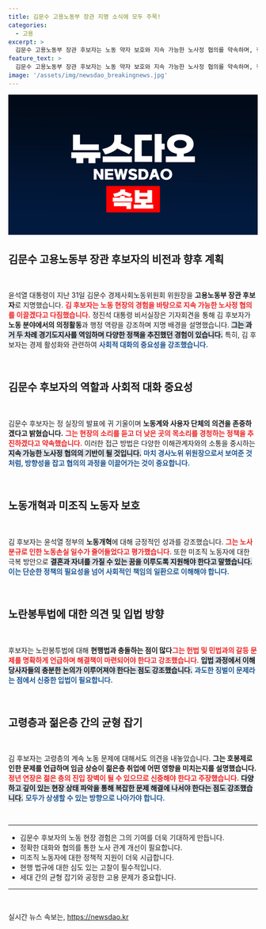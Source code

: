 ```yaml
---
title: 김문수 고용노동부 장관 지명 소식에 모두 주목!
categories:
  - 고용
excerpt: >
  김문수 고용노동부 장관 후보자는 노동 약자 보호와 지속 가능한 노사정 협의를 약속하며, 현행법과 노란봉투법의 충돌 문제를 지적했습니다. 경청과 소통을 통해 사회적 문제 해결에 나설 계획입니다.
feature_text: >
  김문수 고용노동부 장관 후보자는 노동 약자 보호와 지속 가능한 노사정 협의를 약속하며, 현행법과 노란봉투법의 충돌 문제를 지적했습니다. 경청과 소통을 통해 사회적 문제 해결에 나설 계획입니다.
image: '/assets/img/newsdao_breakingnews.jpg'
---
```


<p><img src="/assets/img/newsdao_breakingnews.jpg" alt="firstkoreanews 속보" /></p>

<h2 data-ke-size="size26">김문수 고용노동부 장관 후보자의 비전과 향후 계획</h2>

<p data-ke-size="size16">&nbsp;</p>

<p>윤석열 대통령이 지난 31일 김문수 경제사회노동위원회 위원장을 <b>고용노동부 장관 후보자</b>로 지명했습니다. <b><span style="color: #ee2323;">김 후보자는 노동 현장의 경험을 바탕으로 지속 가능한 노사정 협의를 이끌겠다고 다짐했습니다.</span></b> 정진석 대통령 비서실장은 기자회견을 통해 김 후보자가 <b>노동 분야에서의 의정활동</b>과 행정 역량을 강조하며 지명 배경을 설명했습니다. <b><span style="background-color: #21538527;">그는 과거 두 차례 경기도지사를 역임하며 다양한 정책을 추진했던 경험이 있습니다.</span></b> 특히, 김 후보자는 경제 활성화와 관련하여 <b><span style="color: #1a5490;">사회적 대화의 중요성을 강조했습니다.</span></b></p>

<p data-ke-size="size16">&nbsp;</p>

<h2 data-ke-size="size26">김문수 후보자의 역할과 사회적 대화 중요성</h2>

<p data-ke-size="size16">&nbsp;</p>

<p>김문수 후보자는 정 실장의 발표에 귀 기울이며 <b>노동계와 사용자 단체의 의견을 존중하겠다고 밝혔습니다.</b> <b><span style="color: #ee2323;">그는 현장의 소리를 듣고 더 낮은 곳의 목소리를 경청하는 정책을 추진하겠다고 약속했습니다.</span></b> 이러한 접근 방법은 다양한 이해관계자와의 소통을 중시하는 <b><span style="background-color: #21538527;">지속 가능한 노사정 협의의 기반이 될 것입니다.</span></b> <b><span style="color: #1a5490;">마치 경사노위 위원장으로서 보여준 것처럼, 방향성을 잡고 협의의 과정을 이끌어가는 것이 중요합니다.</span></b></p>

<p data-ke-size="size16">&nbsp;</p>

<h2 data-ke-size="size26">노동개혁과 미조직 노동자 보호</h2>

<p data-ke-size="size16">&nbsp;</p>

<p>김 후보자는 윤석열 정부의 <b>노동개혁</b>에 대해 긍정적인 성과를 강조했습니다. <b><span style="color: #ee2323;">그는 노사분규로 인한 노동손실 일수가 줄어들었다고 평가했습니다.</span></b> 또한 미조직 노동자에 대한 극복 방안으로 <b><span style="background-color: #21538527;">결혼과 자녀를 가질 수 있는 꿈을 이루도록 지원해야 한다고 말했습니다.</span></b> <b><span style="color: #1a5490;">이는 단순한 정책의 필요성을 넘어 사회적인 책임의 일환으로 이해해야 합니다.</span></b></p>

<p data-ke-size="size16">&nbsp;</p>

<h2 data-ke-size="size26">노란봉투법에 대한 의견 및 입법 방향</h2>

<p data-ke-size="size16">&nbsp;</p>

<p>후보자는 노란봉투법에 대해 <b>현행법과 충돌하는 점이 많다</b고 지적했습니다. <b><span style="color: #ee2323;">그는 헌법 및 민법과의 갈등 문제를 명확하게 언급하며 해결책이 마련되어야 한다고 강조했습니다.</span></b> <b><span style="background-color: #21538527;">입법 과정에서 이해당사자들의 충분한 논의가 이루어져야 한다는 점도 강조했습니다.</span></b> <b><span style="color: #1a5490;">과도한 징벌이 문제라는 점에서 신중한 입법이 필요합니다.</span></b></p>

<p data-ke-size="size16">&nbsp;</p>

<h2 data-ke-size="size26">고령층과 젊은층 간의 균형 잡기</h2>

<p data-ke-size="size16">&nbsp;</p>

<p>김 후보자는 고령층의 계속 노동 문제에 대해서도 의견을 내놓았습니다. <b>그는 호봉제로 인한 문제를 언급하며 임금 상승이 젊은층 취업에 어떤 영향을 미치는지를 설명했습니다.</b> <b><span style="color: #ee2323;">정년 연장은 젊은 층의 진입 장벽이 될 수 있으므로 신중해야 한다고 주장했습니다.</span></b> <b><span style="background-color: #21538527;">다양하고 깊이 있는 현장 상태 파악을 통해 복잡한 문제 해결에 나서야 한다는 점도 강조했습니다.</span></b> <b><span style="color: #1a5490;">모두가 상생할 수 있는 방향으로 나아가야 합니다.</span></b></p>

<p data-ke-size="size16">&nbsp;</p>

<hr>

<ul>
  <li>김문수 후보자의 노동 현장 경험은 그의 기여를 더욱 기대하게 만듭니다.</li>
  <li>정확한 대화와 협의를 통한 노사 관계 개선이 필요합니다.</li>
  <li>미조직 노동자에 대한 정책적 지원이 더욱 시급합니다.</li>
  <li>현행 법규에 대한 심도 있는 고찰이 필수적입니다.</li>
  <li>세대 간의 균형 잡기와 공정한 고용 문제가 중요합니다.</li>
</ul>

<hr>

<p data-ke-size="size16">&nbsp;</p> 
실시간 뉴스 속보는, <a href="https://newsdao.kr" rel="dofollow">https://newsdao.kr</a>



